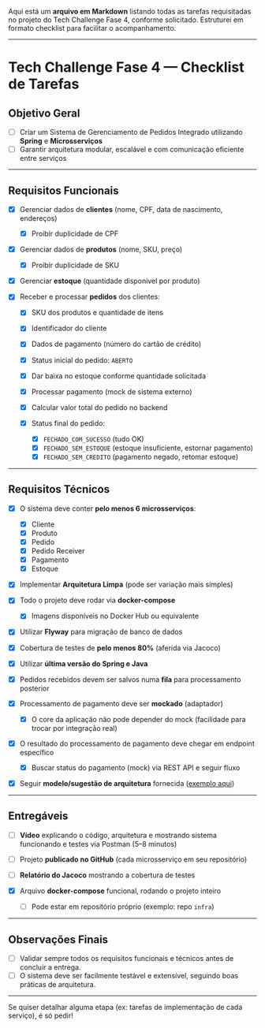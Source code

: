 Aqui está um **arquivo em Markdown** listando todas as tarefas requisitadas no projeto do Tech Challenge Fase 4, conforme solicitado. Estruturei em formato checklist para facilitar o acompanhamento.

---

# Tech Challenge Fase 4 — Checklist de Tarefas

## Objetivo Geral

* [ ] Criar um Sistema de Gerenciamento de Pedidos Integrado utilizando **Spring** e **Microsserviços**
* [ ] Garantir arquitetura modular, escalável e com comunicação eficiente entre serviços

---

## Requisitos Funcionais

* [x] Gerenciar dados de **clientes** (nome, CPF, data de nascimento, endereços)

  * [x] Proibir duplicidade de CPF
* [x] Gerenciar dados de **produtos** (nome, SKU, preço)

  * [x] Proibir duplicidade de SKU
* [x] Gerenciar **estoque** (quantidade disponível por produto)
* [x] Receber e processar **pedidos** dos clientes:

  * [x] SKU dos produtos e quantidade de itens
  * [x] Identificador do cliente
  * [x] Dados de pagamento (número do cartão de crédito)
  * [x] Status inicial do pedido: `ABERTO`
  * [x] Dar baixa no estoque conforme quantidade solicitada
  * [x] Processar pagamento (mock de sistema externo)
  * [x] Calcular valor total do pedido no backend
  * [x] Status final do pedido:

    * [x] `FECHADO_COM_SUCESSO` (tudo OK)
    * [x] `FECHADO_SEM_ESTOQUE` (estoque insuficiente, estornar pagamento)
    * [x] `FECHADO_SEM_CREDITO` (pagamento negado, retomar estoque)

---

## Requisitos Técnicos

* [x] O sistema deve conter **pelo menos 6 microsserviços**:

  * [x] Cliente
  * [x] Produto
  * [x] Pedido
  * [x] Pedido Receiver
  * [x] Pagamento
  * [x] Estoque
* [x] Implementar **Arquitetura Limpa** (pode ser variação mais simples)
* [x] Todo o projeto deve rodar via **docker-compose**

  * [x] Imagens disponíveis no Docker Hub ou equivalente
* [x] Utilizar **Flyway** para migração de banco de dados
* [x] Cobertura de testes de **pelo menos 80%** (aferida via Jacoco)
* [x] Utilizar **última versão do Spring e Java**
* [x] Pedidos recebidos devem ser salvos numa **fila** para processamento posterior
* [x] Processamento de pagamento deve ser **mockado** (adaptador)

  * [x] O core da aplicação não pode depender do mock (facilidade para trocar por integração real)
* [x] O resultado do processamento de pagamento deve chegar em endpoint específico

  * [x] Buscar status do pagamento (mock) via REST API e seguir fluxo
* [x] Seguir **modelo/sugestão de arquitetura** fornecida ([exemplo aqui](https://github.com/FIAP/POSTECH_TC4_ADJT_EXEMPLO))

---

## Entregáveis

* [ ] **Vídeo** explicando o código, arquitetura e mostrando sistema funcionando e testes via Postman (5–8 minutos)
* [ ] Projeto **publicado no GitHub** (cada microsserviço em seu repositório)
* [ ] **Relatório do Jacoco** mostrando a cobertura de testes
* [x] Arquivo **docker-compose** funcional, rodando o projeto inteiro

  * [ ] Pode estar em repositório próprio (exemplo: repo `infra`)

---

## Observações Finais

* [ ] Validar sempre todos os requisitos funcionais e técnicos antes de concluir a entrega.
* [ ] O sistema deve ser facilmente testável e extensível, seguindo boas práticas de arquitetura.

---

Se quiser detalhar alguma etapa (ex: tarefas de implementação de cada serviço), é só pedir!
